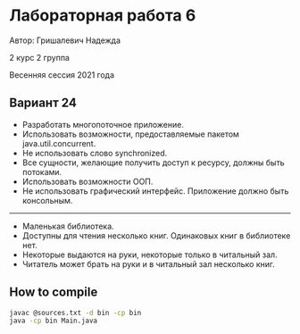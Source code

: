 # Лабораторная работа 6

Автор: Гришалевич Надежда

2 курс 2 группа

Весенняя сессия 2021 года

## Вариант 24

- Разработать многопоточное приложение.
- Использовать возможности, предоставляемые пакетом java.util.concurrent.
- Не использовать слово synchronized.
- Все сущности, желающие получить доступ к ресурсу, должны быть потоками.
- Использовать возможности ООП.
- Не использовать графический интерфейс. Приложение должно быть консольным.
---
- Маленькая библиотека.
- Доступны для чтения несколько книг. Одинаковых книг в библиотеке нет.
- Некоторые выдаются на руки, некоторые только в читальный зал.
- Читатель может брать на руки и в читальный зал несколько книг.

## How to compile

```bash
javac @sources.txt -d bin -cp bin
java -cp bin Main.java
```
